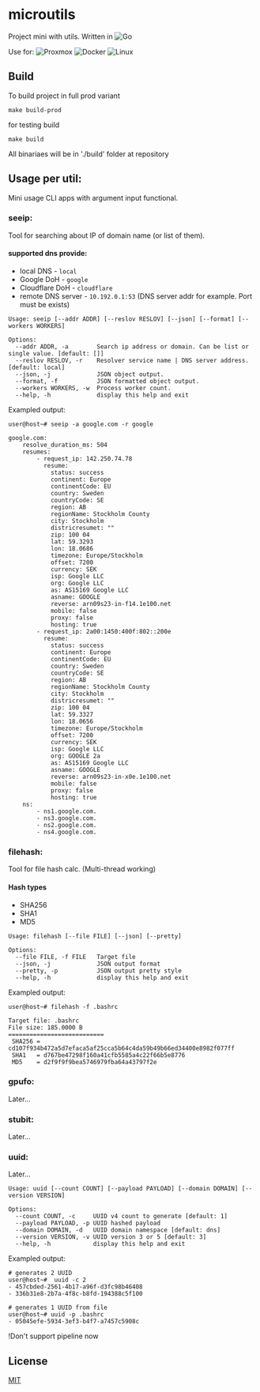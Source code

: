 
# microutils

Project mini with utils. Written in ![Go](https://img.shields.io/badge/go-%2300ADD8.svg?style=for-the-badge&logo=go&logoColor=white)

Use for:
![Proxmox](https://img.shields.io/badge/proxmox-proxmox?style=for-the-badge&logo=proxmox&logoColor=%23E57000&labelColor=%232b2a33&color=%232b2a33)
![Docker](https://img.shields.io/badge/docker-%230db7ed.svg?style=for-the-badge&logo=docker&logoColor=white)
![Linux](https://img.shields.io/badge/Linux-FCC624?style=for-the-badge&logo=linux&logoColor=black)

## Build

To build project in full prod variant
```
make build-prod
```

for testing build
```
make build
```

All binariaes will be in './build' folder at repository


## Usage per util:

Mini usage CLI apps with argument input functional.

### seeip:
Tool for searching about IP of domain name (or list of them).

#### supported dns provide:
- local DNS         - `local`
- Google DoH        - `google`
- Cloudflare DoH    - `cloudflare`
- remote DNS server - `10.192.0.1:53` (DNS server addr for example. Port must be exists)

```
Usage: seeip [--addr ADDR] [--reslov RESLOV] [--json] [--format] [--workers WORKERS]

Options:
  --addr ADDR, -a        Search ip address or domain. Can be list or single value. [default: []]
  --reslov RESLOV, -r    Resolver service name | DNS server address. [default: local]
  --json, -j             JSON object output.
  --format, -f           JSON formatted object output.
  --workers WORKERS, -w  Process worker count.
  --help, -h             display this help and exit
```

Exampled output:
```
user@host~# seeip -a google.com -r google

google.com:
    resolve_duration_ms: 504
    resumes:
        - request_ip: 142.250.74.78
          resume:
            status: success
            continent: Europe
            continentCode: EU
            country: Sweden
            countryCode: SE
            region: AB
            regionName: Stockholm County
            city: Stockholm
            districresumet: ""
            zip: 100 04
            lat: 59.3293
            lon: 18.0686
            timezone: Europe/Stockholm
            offset: 7200
            currency: SEK
            isp: Google LLC
            org: Google LLC
            as: AS15169 Google LLC
            asname: GOOGLE
            reverse: arn09s23-in-f14.1e100.net
            mobile: false
            proxy: false
            hosting: true
        - request_ip: 2a00:1450:400f:802::200e
          resume:
            status: success
            continent: Europe
            continentCode: EU
            country: Sweden
            countryCode: SE
            region: AB
            regionName: Stockholm County
            city: Stockholm
            districresumet: ""
            zip: 100 04
            lat: 59.3327
            lon: 18.0656
            timezone: Europe/Stockholm
            offset: 7200
            currency: SEK
            isp: Google LLC
            org: GOOGLE 2a
            as: AS15169 Google LLC
            asname: GOOGLE
            reverse: arn09s23-in-x0e.1e100.net
            mobile: false
            proxy: false
            hosting: true
    ns:
        - ns1.google.com.
        - ns3.google.com.
        - ns2.google.com.
        - ns4.google.com.
```

### filehash:
Tool for file hash calc. (Multi-thread working)
#### Hash types
- SHA256
- SHA1
- MD5

```
Usage: filehash [--file FILE] [--json] [--pretty]

Options:
  --file FILE, -f FILE   Target file
  --json, -j             JSON output format
  --pretty, -p           JSON output pretty style
  --help, -h             display this help and exit
```

Exampled output:
```
user@host~# filehash -f .bashrc

Target file: .bashrc
File size: 185.0000 B
===========================
 SHA256 = cd107f934b472a5d7efaca5af25cca5b64c4da59b49b66ed34400e8982f077ff
 SHA1   = d767be47298f160a41cfb5585a4c22f66b5e8776
 MD5    = d2f9f9f9bea5746979fba64a43797f2e
```

### gpufo:
Later...

### stubit:
Later...

### uuid:
Later...

```
Usage: uuid [--count COUNT] [--payload PAYLOAD] [--domain DOMAIN] [--version VERSION]

Options:
  --count COUNT, -c     UUID v4 count to generate [default: 1]
  --payload PAYLOAD, -p UUID hashed payload
  --domain DOMAIN, -d   UUID domain namespace [default: dns]
  --version VERSION, -v UUID version 3 or 5 [default: 3]
  --help, -h            display this help and exit
```

Exampled output:
```
# generates 2 UUID
user@host~#  uuid -c 2
- 457cbded-2561-4b17-a96f-d3fc98b46408
- 336b31e8-2b7a-4f8c-b8fd-194388c5f100

# generates 1 UUID from file
user@host~# uuid -p .bashrc
- 05045efe-5934-3ef3-b4f7-a7457c5908c
```
  !Don't support pipeline now

## License

[MIT](https://choosealicense.com/licenses/mit/)